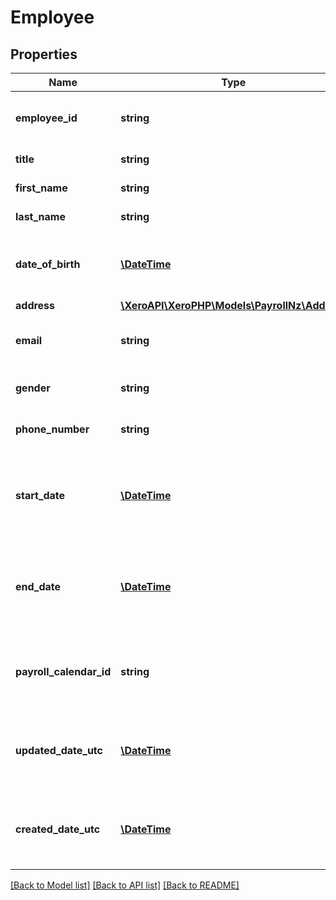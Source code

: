 # Employee

## Properties
Name | Type | Description | Notes
------------ | ------------- | ------------- | -------------
**employee_id** | **string** | Xero unique identifier for the employee | [optional] 
**title** | **string** | Title of the employee | [optional] 
**first_name** | **string** | First name of employee | [optional] 
**last_name** | **string** | Last name of employee | [optional] 
**date_of_birth** | [**\DateTime**](\DateTime.md) | Date of birth of the employee (YYYY-MM-DD) | [optional] 
**address** | [**\XeroAPI\XeroPHP\Models\PayrollNz\Address**](Address.md) |  | [optional] 
**email** | **string** | The email address for the employee | [optional] 
**gender** | **string** | The employee’s gender | [optional] 
**phone_number** | **string** | Employee phone number | [optional] 
**start_date** | [**\DateTime**](\DateTime.md) | Employment start date of the employee at the time it was requested | [optional] 
**end_date** | [**\DateTime**](\DateTime.md) | Employment end date of the employee at the time it was requested | [optional] 
**payroll_calendar_id** | **string** | Xero unique identifier for the payroll calendar of the employee | [optional] 
**updated_date_utc** | [**\DateTime**](\DateTime.md) | UTC timestamp of last update to the employee | [optional] 
**created_date_utc** | [**\DateTime**](\DateTime.md) | UTC timestamp when the employee was created in Xero | [optional] 

[[Back to Model list]](../README.md#documentation-for-models) [[Back to API list]](../README.md#documentation-for-api-endpoints) [[Back to README]](../README.md)


